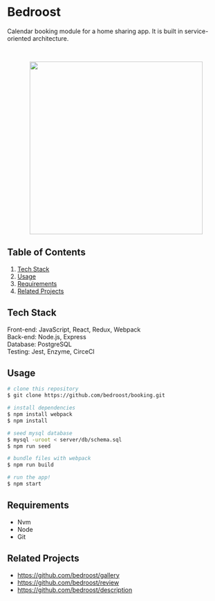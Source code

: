 # Bedroost

Calendar booking module for a home sharing app. It is built in service-oriented architecture.

<br />
<p align='center'>
    <img src="https://gph.is/g/E3ggOYd" align="center" height="400px"/>
</p>

## Table of Contents

1. [Tech Stack](#tech-stack)
1. [Usage](#usage)
1. [Requirements](#requirements)
1. [Related Projects](#related-projects)

## Tech Stack

Front-end: JavaScript, React, Redux, Webpack
<br />
Back-end: Node.js, Express
<br />
Database: PostgreSQL
<br />
Testing: Jest, Enzyme, CirceCI

## Usage

```bash
# clone this repository
$ git clone https://github.com/bedroost/booking.git

# install dependencies
$ npm install webpack
$ npm install

# seed mysql database
$ mysql -uroot < server/db/schema.sql
$ npm run seed

# bundle files with webpack
$ npm run build

# run the app!
$ npm start
```

## Requirements

- Nvm
- Node
- Git

## Related Projects

  - https://github.com/bedroost/gallery
  - https://github.com/bedroost/review
  - https://github.com/bedroost/description
